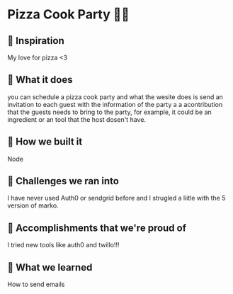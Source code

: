 # Pizza Cook Party 🍕💕
## 🍕 Inspiration 
My love for pizza <3

## 🍕 What it does 
you can schedule a pizza cook party and what the wesite does is send an invitation to each guest with the information of the party a a acontribution that the guests needs to bring to the party, for example, it could be an ingredient or an tool that the host dosen't have.

## 🍕 How we built it 
Node

## 🍕 Challenges we ran into 
I have never used Auth0 or sendgrid before and I strugled a liitle with the 5 version of marko.

## 🍕 Accomplishments that we're proud of 
I tried new tools like auth0 and twillo!!!

## 🍕 What we learned 
How to send emails
